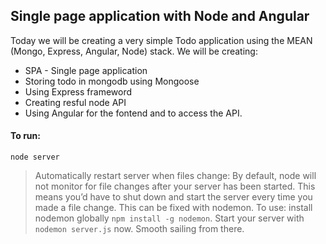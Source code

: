 ## Single page application with Node and Angular

Today we will be creating a very simple Todo application using the MEAN (Mongo, Express, Angular, Node) stack. We will be creating:
+ SPA - Single page application
+ Storing todo in mongodb using Mongoose
+ Using Express frameword
+ Creating resful  node API
+ Using Angular for the fontend and to access the API.


#### To run:
`node server`

> Automatically restart server when files change: By default, node will not monitor for file changes after your server has been started. This means you’d have to shut down and start the server every time you made a file change. This can be fixed with nodemon. To use: install nodemon globally `npm install -g nodemon`. Start your server with `nodemon server.js` now. Smooth sailing from there.
